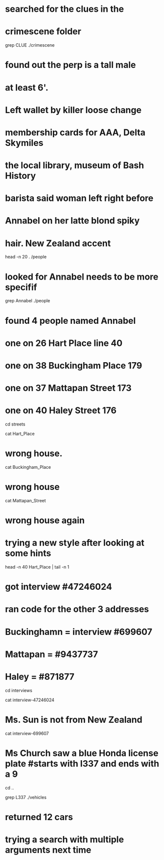 # searched for the clues in the
# crimescene folder

grep CLUE ./crimescene

# found out the perp is a tall male
# at least 6'. 
# Left wallet by killer loose change
# membership cards for AAA, Delta Skymiles
# the local library, museum of Bash History
# barista said woman left right before
# Annabel on her latte blond spiky
# hair. New Zealand accent

head -n 20 . /people 

# looked for Annabel needs to be more specifif

grep Annabel ./people

# found 4 people named Annabel
# one on 26 Hart Place line 40
# one on 38 Buckingham Place 179
# one on 37 Mattapan Street 173 
# one on 40 Haley Street 176

cd streets

cat Hart_Place

# wrong house. 

cat Buckingham_Place

# wrong house

cat Mattapan_Street

# wrong house again
# trying a new style after looking at some hints

head -n 40 Hart_Place | tail -n 1

# got interview  #47246024
# ran code for the other 3 addresses
# Buckinghamn = interview  #699607
# Mattapan = #9437737
# Haley = #871877

cd interviews

cat interview-47246024

# Ms. Sun is not from New Zealand
 cat interview-699607
# Ms Church saw a blue Honda license plate #starts with l337 and ends with a 9

cd ..

grep L337 ./vehicles
# returned 12 cars
# trying a search with multiple arguments next time









